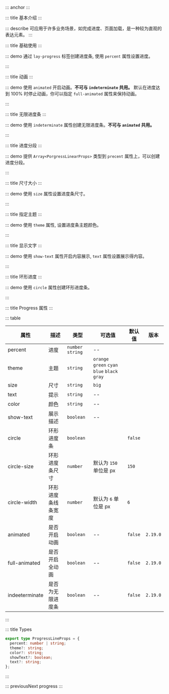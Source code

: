 ::: anchor
:::

::: title 基本介绍
:::

::: describe 可应用于许多业务场景，如完成进度、页面加载，是一种较为直观的表达元素。
:::

::: title 基础使用
:::

::: demo 通过 `lay-progress` 标签创建进度条, 使用 `percent` 属性设置进度。

<template>
  <lay-progress percent="70"></lay-progress>
  <br>
  <lay-progress percent="60"></lay-progress>
</template>

<script>
import { ref } from 'vue';

export default {
  setup() {

    return {
    }
  }
}
</script>

:::

::: title 动画
:::

::: demo 使用 `animated` 开启动画。**不可与 `indeterminate` 共用。** 默认在进度达到 100% 时停止动画，你可以指定 `full-animated` 属性来保持动画。

<template>
  <div style="display: flex; flex-direction: column; gap: 8px;">
    <LayProgress animated :percent="50"></LayProgress>
    <LayProgress animated :percent="100"></LayProgress>
    <LayProgress animated full-animated :percent="100"></LayProgress>
  </div>
</template>

<script lang="ts">
import { ref } from "vue";
</script>

:::

::: title 无限进度条
:::

::: demo 使用 `indeterminate` 属性创建无限进度条。**不可与 `animated` 共用。**

<template>
  <LayProgress indeterminate></LayProgress>
</template>

<script lang="ts">
import { ref } from "vue";
</script>

:::

::: title 进度分段
:::

::: demo 提供 `Array<PorgressLinearProps>` 类型到 `precent` 属性上，可以创建进度分段。

<template>
  <LaySpace direction="vertical" style="width: 100%">
    <LayProgress animated :percent="percent"></LayProgress>
  </LaySpace>
</template>

<script lang="ts">
import { ref } from "vue";

export default {
  setup() {
    const percent = ref([
      { percent: 50, theme: "green", showText: true, text: "123" },
      { percent: 20, theme: "info", showText: true, text: "4" },
      { percent: 10, theme: "orange", showText: true, text: "5" },
    ]);

    return {
      percent,
    };
  },
};
</script>

:::

::: title 尺寸大小
:::

::: demo 使用 `size` 属性设置进度条尺寸。

<template>
  <lay-progress percent="40" size="big"></lay-progress>
  <br>
  <lay-progress percent="60" size="big" theme="green"></lay-progress>
  <br>
  <lay-progress percent="80" size="big" theme="cyan"></lay-progress>
</template>

<script>
import { ref } from 'vue'

export default {
  setup() {

    return {
    }
  }
}
</script>

:::

::: title 指定主题
:::

::: demo 使用 `theme` 属性, 设置进度条主题颜色。

<template>
  <lay-progress percent="60" theme="red"></lay-progress>
  <br>
  <lay-progress percent="60" theme="orange"></lay-progress>
  <br>
  <lay-progress percent="60" theme="green"></lay-progress>
  <br>
  <lay-progress percent="60" theme="blue"></lay-progress>
  <br>
  <lay-progress percent="60" theme="cyan"></lay-progress>
</template>

<script>
import { ref } from 'vue';

export default {
  setup() {

    return {
    }
  }
}
</script>

:::

::: title 显示文字
:::

::: demo 使用 `show-text` 属性开启内容展示, `text` 属性设置展示得内容。

<template>
  <lay-progress percent="80" :show-text="showText"></lay-progress>
  <br/>
  <br/>
  <lay-progress percent="80" :show-text="showText" text="销售量"></lay-progress>
</template>

<script>
import { ref } from 'vue'

export default {
  setup() {

    const showText = ref(true)

    return {
      showText
    }
  }
}
</script>

:::

::: title 环形进度
:::

::: demo 使用 `circle` 属性创建环形进度条。

<template>
  <lay-progress percent="10" circle :show-text="showText" style="margin-right:10px"></lay-progress>
  <lay-progress percent="20" circle :show-text="showText" text="销售量" theme="red" style="margin-right:10px"></lay-progress>
  <lay-progress percent="30" circle :show-text="showText" theme="blue" text="不同尺寸" :circleSize="200" :circleWidth="20" style="margin-right:10px"></lay-progress>
  <lay-progress percent="70" circle :show-text="showText" text="宽度控制" theme="orange" :circleSize="200" :circleWidth="40"></lay-progress>
</template>

<script>
import { ref } from 'vue'

export default {
  setup() {

    const showText = ref(true)

    return {
      showText
    }
  }
}
</script>

:::

::: title Progress 属性
:::

::: table

| 属性           | 描述               | 类型              | 可选值                                        | 默认值  | 版本     |
| -------------- | ------------------ | ----------------- | --------------------------------------------- | ------- | -------- |
| percent        | 进度               | `number` `string` | --                                            |         |          |
| theme          | 主题               | `string`          | `orange` `green` `cyan` `blue` `black` `gray` |         |          |
| size           | 尺寸               | `string`          | `big`                                         |         |          |
| text           | 提示               | `string`          | --                                            |         |          |
| color          | 颜色               | `string`          | --                                            |         |          |
| show-text      | 展示描述           | `boolean`         | --                                            |         |          |
| circle         | 环形进度条         | `boolean`         |                                               | `false` |          |
| circle-size    | 环形进度条尺寸     | `number`          | 默认为 `150` 单位是 px                        | `150`   |          |
| circle-width   | 环形进度条线条宽度 | `number`          | 默认为 `6` 单位是 px                          | `6`     |          |
| animated       | 是否开启动画       | `boolean`         | --                                            | `false` | `2.19.0` |
| full-animated  | 是否开启全动画     | `boolean`         | --                                            | `false` | `2.19.0` |
| indeeterminate | 是否为无限进度条   | `boolean`         | --                                            | `false` | `2.19.0` |

:::

::: title Types

```typescript
export type ProgressLineProps = {
  percent: number | string;
  theme?: string;
  color?: string;
  showText?: boolean;
  text?: string;
};
```

:::

::: previousNext progress
:::
